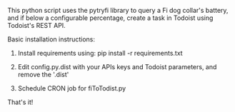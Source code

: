 This python script uses the pytryfi library to query a Fi dog collar's battery, and if below a configurable percentage, create a task in Todoist using Todoist's REST API.

Basic installation instructions:

1) Install requirements using:
pip install -r requirements.txt

2) Edit config.py.dist with your APIs keys and Todoist parameters, and remove the '.dist'

3) Schedule CRON job for fiToTodist.py

That's it!